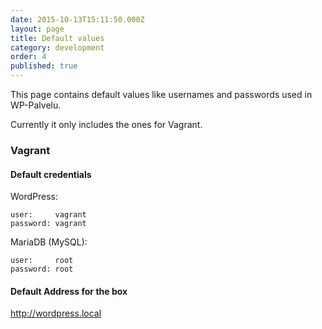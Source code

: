 ```yaml
---
date: 2015-10-13T15:11:50.000Z
layout: page
title: Default values
category: development
order: 4
published: true
---
```


This page contains default values like usernames and passwords used in WP-Palvelu.

Currently it only includes the ones for Vagrant.
### Vagrant
#### Default credentials

WordPress:

```
user:     vagrant
password: vagrant
```

MariaDB (MySQL):

```
user:     root
password: root
```
#### Default Address for the box
http://wordpress.local
